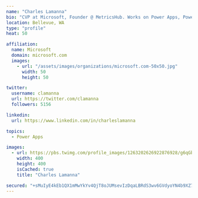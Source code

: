 ```yaml
---
name: "Charles Lamanna"
bio: "CVP at Microsoft, Founder @ MetricsHub. Works on Power Apps, Power Automate, Power Virtual Agent, Common Data Service and Dynamics 365."
location: Bellevue, WA
type: "profile"
heat: 50

affiliation:
  name: Microsoft
  domain: microsoft.com
  images:
    - url: "/assets/images/organizations/microsoft.com-50x50.jpg"
      width: 50
      height: 50

twitter:
  username: clamanna
  url: https://twitter.com/clamanna
  followers: 5156

linkedin:
  url: https://www.linkedin.com/in/charleslamanna

topics:
  - Power Apps

images:
  - url: https://pbs.twimg.com/profile_images/1263202626922876928/g6qGbHZ-_400x400.jpg
    width: 400
    height: 400
    isCached: true
    title: "Charles Lamanna"

secured: "+sMuIyE4kEb1QX1mMwYkYv4QjT8oJUMsevIzDqaLBRdS3wv6GVdyoYN4b9XZ7t02KfVd08k4Kp/HytZ03dpnkF4OuCfUEv0zMwqQgnJOHkKDMAlBqqmVjJ3YTCwXSUkvK1pKcEAv/PffMrLUNjbVGl7UAERq4HK2CKUTORonrONWK7PV7RBkCwf4+HWd1HRUYRK5lPzqolaA1mAtH5kXQK98w/GGR8UXV851K3Bf2mSlnQDTW1eRATVr7JgrsKmZjkgrSBLosIOa/cUEw/RUSIIP1vCw0UAQ8RGBw8PeOcFYxMJ86bN3AuKqqFg/VH2416ZtVI4BPNuJ5dlytQWc/uvf6BIdyu6Ku7irknUzCHmyHrpmN6AXeSQFib9s2H5xjXgz4/7HWzdNtH6y4jn+xhY3lexH4D+auesO4CGcJu4=;yzgesBVNf/x+aupz4TpwpQ=="
---
```



